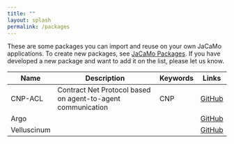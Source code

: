 ```yaml
---
title: ""
layout: splash
permalink: /packages
---
```


These are some packages you can import and reuse on your own JaCaMo applications. To create new packages, see [JaCaMo Packages](http://jacamo-lang.github.io/jacamo/devs/creating-packages/readme.html#_using_the_package). If you have developed a new package and want to add it on the list, please let us know.

| Name | Description | Keywords | Links |
| -------- | ------- |------- |------- |
| CNP-ACL | Contract Net Protocol based on agent-to-agent communication | CNP | [GitHub](https://github.com/jomifred/cnp-acl)
| Argo |  |  | [GitHub](https://github.com/chon-group/argo-jcm)
| Velluscinum |  |  | [GitHub](https://github.com/chon-group/velluscinum-jcm)

